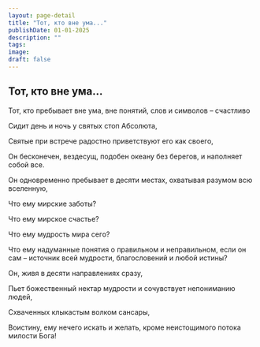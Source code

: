```yaml
---
layout: page-detail
title: "Тот, кто вне ума..."
publishDate: 01-01-2025
description: ""
tags:
image:
draft: false
---
```


## Тот, кто вне ума...
Тот, кто пребывает вне ума, вне понятий, слов и символов – счастливо 

Сидит день и ночь у святых стоп Абсолюта,

Святые при встрече радостно приветствуют его как своего,

Он бесконечен, вездесущ, подобен океану без берегов, и наполняет собой все.

Он одновременно пребывает в десяти местах, охватывая разумом всю вселенную, 

Что ему мирские заботы?

Что ему мирское счастье?

Что ему мудрость мира сего?

Что ему надуманные понятия о правильном и неправильном, если он сам – источник всей мудрости, благословений и любой истины?

Он, живя в десяти направлениях сразу,

Пьет божественный нектар мудрости и сочувствует непониманию людей,

Схваченных клыкастым волком сансары,

Воистину, ему нечего искать и желать, кроме неистощимого потока милости Бога!
  
  
